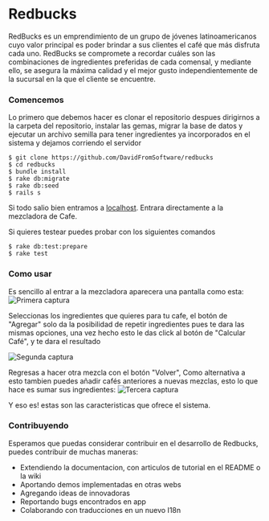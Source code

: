 # Redbucks

RedBucks es un emprendimiento de un grupo de jóvenes latinoamericanos cuyo valor
principal es poder brindar a sus clientes el café que más disfruta cada uno. RedBucks se
compromete a recordar cuáles son las combinaciones de ingredientes preferidas de cada
comensal, y mediante ello, se asegura la máxima calidad y el mejor gusto
independientemente de la sucursal en la que el cliente se encuentre.

### Comencemos

Lo primero que debemos hacer es clonar el repositorio despues dirigirnos a la carpeta del repositorio, instalar las gemas, migrar la base de datos y ejecutar un archivo semilla para tener ingredientes ya incorporados en el sistema y dejamos corriendo el servidor

```console
$ git clone https://github.com/DavidFromSoftware/redbucks
$ cd redbucks
$ bundle install
$ rake db:migrate
$ rake db:seed
$ rails s
```

Si todo salio bien entramos a [localhost](http://localhost:3000/). Entrara directamente a la mezcladora de Cafe. 

Si quieres testear puedes probar con los siguientes comandos 
```console
$ rake db:test:prepare 
$ rake test
```

### Como usar

Es sencillo al entrar a la mezcladora aparecera una pantalla como esta:
![Primera captura](https://raw.github.com/DavidFromSoftware/redbucks/master/public/captura1.png)

Seleccionas los ingredientes que quieres para tu cafe, el botón de "Agregar" solo da la posibilidad de repetir ingredientes pues te dara las mismas opciones, una vez hecho esto le das click al botón de "Calcular Café", y te dara el resultado


![Segunda captura](https://raw.github.com/DavidFromSoftware/redbucks/master/public/Captura2.png)

Regresas a hacer otra mezcla con el botón "Volver", Como alternativa a esto tambien puedes añadir cafés anteriores a nuevas mezclas, esto lo que hace es sumar sus ingredientes:
![Tercera captura](https://raw.github.com/DavidFromSoftware/redbucks/master/public/captura3.png)

Y eso es! estas son las caracteristicas que ofrece el sistema.

### Contribuyendo 

Esperamos que puedas considerar contribuir en el desarrollo de Redbucks, puedes contribuir de muchas maneras:

*	Extendiendo la documentacion, con articulos de tutorial en el README o la wiki
*	Aportando demos implementadas en otras webs
*	Agregando ideas de innovadoras
*	Reportando bugs encontrados en app
*	Colaborando con traducciones en un nuevo I18n
